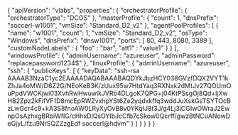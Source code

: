 {
  "apiVersion": "vlabs",
  "properties": {
    "orchestratorProfile": {
      "orchestratorType": "DCOS"
    },
    "masterProfile": {
      "count": 1,
      "dnsPrefix": "soccerl-w1001",
      "vmSize": "Standard_D2_v2"
    },
    "agentPoolProfiles": [
      {
        "name": "w1001",
        "count": 1,
        "vmSize": "Standard_D2_v2",
        "osType": "Windows",
        "dnsPrefix": "dnsw1001",
        "ports": [
             80,
             443,
             8080,
             3389
          ],
          "customNodeLabels" : {
            "foo" : "bar",
            "att1" : "value1"
          }
      }
    ],
    "windowsProfile": {
      "adminUsername": "azureuser",
      "adminPassword": "replacepassword1234$"
    },
    "linuxProfile": {
      "adminUsername": "azureuser",
      "ssh": {
        "publicKeys": [
          {
            "keyData": "ssh-rsa AAAAB3NzaC1yc2EAAAADAQABAAABAQDYkJbzHCY038GVzfDQX2VYT1kZhJa4oMW/D6Z2G/NEoKeB3K/zUux95w7HtdYaq3RXNxk2dMtJv27QOUmOuPpdVWCKjwi03XvhRwHwuwlkJVRb4DLgoK7QPG+j04KtPSsgOj8Qd+ljXwHB2Zpz2kFifVF1D8mcEpRWZvxhpYSt6Ze2yqdxkffq3wddJuXskGsTSYTOcBzLwGcr4c9+kA3S8fnoAW0LRyXyOvB8v0YKqIJ8t3J/g4Lj3iCGIwOWraJ2EwnpOsAzhxgBRbiWflG/cHhxDlQsOYIbJcCfb7cSkow0Qcrff/gwzBtNCuANowDeGjyL/fzu9NrSQZZzgEdf soccerl@hdvm"
          }
        ]
      }
    }
  }
}
